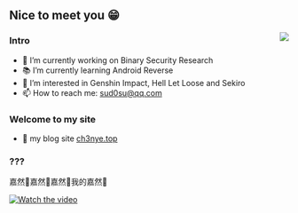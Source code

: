## Nice to meet you 😁
[<img align="right" src="https://github-readme-stats.vercel.app/api?username=Ch3nYe&theme=monokai&show_icons=true">](https://github.com/Ch3nYe)
### Intro
- 📱 I’m currently working on Binary Security Research
- 📚 I’m currently learning Android Reverse
- 💖 I’m interested in Genshin Impact, Hell Let Loose and Sekiro
- 📫 How to reach me: [sud0su@qq.com](mailto:sud0su@qq.com)
### Welcome to my site
- 📝 my blog site [ch3nye.top](https://ch3nye.top)

### ???
嘉然🤤嘉然🤤嘉然🤤我的嘉然🤤

[![Watch the video](https://i1.hdslb.com/bfs/archive/b67f43f8e46d3ed2b047ad35209d96b95e2c7c00.jpg@640w_400h_100Q_1c.webp)](https://www.bilibili.com/video/BV1EL411g7BQ)
